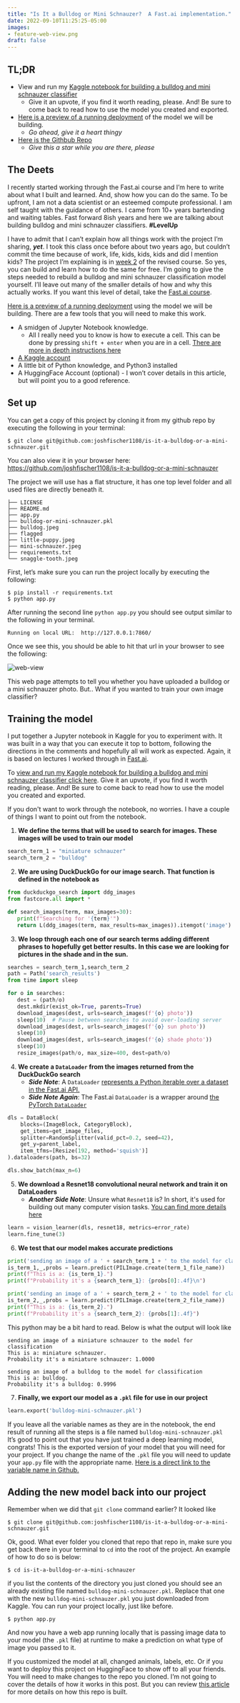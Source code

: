 ```yaml
---
title: "Is It a Bulldog or Mini Schnauzer?  A Fast.ai implementation."
date: 2022-09-10T11:25:25-05:00
images:
- feature-web-view.png
draft: false
---
```


## TL;DR
* View and run my [Kaggle notebook for building a bulldog and mini schnauzer classifier](https://www.kaggle.com/code/joshfischer/is-it-a-bulldog-or-a-mini-schnauzer)
  * Give it an upvote, if you find it worth reading, please.  And!  Be sure to come back to read how to use the model you created and exported.
* [Here is a preview of a running deployment](https://huggingface.co/spaces/joshfischer1108/is-it-a-bulldog-or-mini-schnauzer) of the model we will be building.
  * _Go ahead, give it a heart thingy_
* [Here is the Githbub Repo](https://github.com/joshfischer1108/is-it-a-bulldog-or-a-mini-schnauzer)
  * _Give this a star while you are there, please_

## The Deets
I recently started working through the Fast.ai course and I’m here to write about what I built and learned. And, show how you can do the same. To be upfront, I am not a data scientist or an esteemed compute professional. I am self taught with the guidance of others.  I came from 10+ years bartending and waiting tables. Fast forward 8ish years and here we are talking about building bulldog and mini schnauzer classifiers. **#LevelUp**

I have to admit that I can’t explain how all things work with the project I’m sharing, **_yet_**. I took this class once before about two years ago, but couldn’t commit the time because of work, life, kids, kids, kids and did I mention kids? The project I’m explaining is in [week 2](https://course.fast.ai/Lessons/lesson2.html) of the revised course. So yes, you can build and learn how to do the same for free.  I’m going to give the steps needed to rebuild a bulldog and mini schnauzer classification model yourself.  I’ll leave out many of the smaller details of how and why this actually works.  If you want this level of detail, take the [Fast.ai course](https://course.fast.ai/).

[Here is a preview of a running deployment](https://huggingface.co/spaces/joshfischer1108/is-it-a-bulldog-or-mini-schnauzer) using the model we will be building.
There are a few tools that you will need to make this work. 

- A smidgen of Jupyter Notebook knowledge.  
  - All I really need you to know is how to execute a cell. This can be done by pressing `shift + enter` when you are in a cell.  [There are more in depth instructions here](https://jupyter-notebook.readthedocs.io/en/stable/examples/Notebook/Running%20Code.html)
- [A Kaggle account](https://www.kaggle.com/) 
- A little bit of Python knowledge, and Python3 installed
- A HuggingFace Account (optional) - I won’t cover details in this article, but will point you to a good reference.

 ## Set up
You can get a copy of this project by cloning it from my github repo by executing the following in your terminal: 

```
$ git clone git@github.com:joshfischer1108/is-it-a-bulldog-or-a-mini-schnauzer.git
```
You can also view it in your browser here: https://github.com/joshfischer1108/is-it-a-bulldog-or-a-mini-schnauzer

The project we will use has a flat structure, it has one top level folder and all used files are directly beneath it.

```
├── LICENSE
├── README.md
├── app.py
├── bulldog-or-mini-schnauzer.pkl
├── bulldog.jpeg
├── flagged
├── little-puppy.jpeg
├── mini-schnauzer.jpeg
├── requirements.txt
└── snaggle-tooth.jpeg
```


First, let’s make sure you can run the project locally by executing the following:

```
$ pip install -r requirements.txt 
$ python app.py 
```

After running the second line `python app.py`  you should see output similar to the following in your terminal.

```
Running on local URL:  http://127.0.0.1:7860/
```
Once we see this, you should be able to hit that url in your browser to see the following:

![web-view](/site/img/feature-web-view.png)

 This web page attempts to tell you whether you have uploaded a bulldog or a mini schnauzer photo.  But.. What if you wanted to train your own image classifier?  

 ## Training the model

I put together a Jupyter notebook in Kaggle for you to experiment with.  It was built in a way that you can execute it top to bottom, following the directions in the comments and hopefully all will work as expected.  Again, it is based on lectures I worked through in [Fast.ai](https://fast.ai).

To [view and run my Kaggle notebook for building a bulldog and mini schnauzer classifier click here](https://www.kaggle.com/code/joshfischer/is-it-a-bulldog-or-a-mini-schnauzer).  Give it an upvote, if you find it worth reading, please.  And!  Be sure to come back to read how to use the model you created and exported.

If you don't want to work through the notebook, no worries.  I have a couple of things I want to point out from the notebook.
1. **We define the terms that will be used to search for images. These images will be used to train our model**
```python
search_term_1 = "miniature schnauzer"
search_term_2 = "bulldog"
```
2. **We are using DuckDuckGo for our image search.  That function is defined in the notebook as**
 ```python
from duckduckgo_search import ddg_images
from fastcore.all import *

def search_images(term, max_images=30):
    print(f"Searching for '{term}'")
    return L(ddg_images(term, max_results=max_images)).itemgot('image')
 ```
 3. **We loop through each one of our search terms adding different phrases to hopefully get better results.**
 **In this case we are looking for pictures in the shade and in the sun.**
 ```python
searches = search_term_1,search_term_2
path = Path('search_results')
from time import sleep

for o in searches:
    dest = (path/o)
    dest.mkdir(exist_ok=True, parents=True)
    download_images(dest, urls=search_images(f'{o} photo'))
    sleep(10)  # Pause between searches to avoid over-loading server
    download_images(dest, urls=search_images(f'{o} sun photo'))
    sleep(10)
    download_images(dest, urls=search_images(f'{o} shade photo'))
    sleep(10)
    resize_images(path/o, max_size=400, dest=path/o)
 ```

4. **We create a `DataLoader` from the images returned from the DuckDuckGo search**
    * **_Side Note_**: A `DataLoader` [represents a Python iterable over a dataset in the Fast.ai API.](https://docs.fast.ai/data.load.html#dataloader)
    * **_Side Note Again_**: The Fast.ai `DataLoader` is a wrapper around [the PyTorch `DataLoader`](https://pytorch.org/docs/stable/data.html#module-torch.utils.data)
```python
dls = DataBlock(
    blocks=(ImageBlock, CategoryBlock), 
    get_items=get_image_files, 
    splitter=RandomSplitter(valid_pct=0.2, seed=42),
    get_y=parent_label,
    item_tfms=[Resize(192, method='squish')]
).dataloaders(path, bs=32)

dls.show_batch(max_n=6)
```

5. **We download a Resnet18 convolutional neural network and train it on DataLoaders**
    * **_Another Side Note_**: Unsure what `Resnet18` is?  In short, it's used for building out many computer vision tasks.
    [You can find more details here](https://www.mathworks.com/help/deeplearning/ref/resnet18.html#:~:text=ResNet%2D18%20is%20a%20convolutional,%2C%20pencil%2C%20and%20many%20animals.) 
```python
learn = vision_learner(dls, resnet18, metrics=error_rate)
learn.fine_tune(3)
```

6. **We test that our model makes accurate predictions**
```python
print('sending an image of a ' + search_term_1 + ' to the model for classification')
is_term_1,_,probs = learn.predict(PILImage.create(term_1_file_name))
print(f"This is a: {is_term_1}.")
print(f"Probability it's a {search_term_1}: {probs[0]:.4f}\n")

print('sending an image of a ' + search_term_2 + ' to the model for classification')
is_term_2,_,probs = learn.predict(PILImage.create(term_2_file_name))
print(f"This is a: {is_term_2}.")
print(f"Probability it's a {search_term_2}: {probs[1]:.4f}")
```
This python may be a bit hard to read. Below is what the output will look like
```
sending an image of a miniature schnauzer to the model for classification
This is a: miniature schnauzer.
Probability it's a miniature schnauzer: 1.0000

sending an image of a bulldog to the model for classification
This is a: bulldog.
Probability it's a bulldog: 0.9996
```

7. **Finally, we export our model as a `.pkl` file for use in our project**
```python
learn.export('bulldog-mini-schnauzer.pkl')
```

If you leave all the variable names as they are in the notebook,  the end result of running all the steps is a file named `bulldog-mini-schnauzer.pkl`
It’s good to point out that you have just trained a deep learning model, congrats!  This is the exported version of your model that you will need for your project. If you change the name of the `.pkl` file you will need to update your `app.py` file with the appropriate name.  [Here is a direct link to the variable name in Github.](https://github.com/joshfischer1108/is-it-a-bulldog-or-a-mini-schnauzer/blob/1c91b0ee10592e7a7dce4cc323bbe565dfc01bd0/app.py#L6)

 ## Adding the new model back into our project

Remember when we did that `git clone` command earlier?  It looked like
```
$ git clone git@github.com:joshfischer1108/is-it-a-bulldog-or-a-mini-schnauzer.git
```
Ok, good.  What ever folder you cloned that repo that repo in, make sure you get back there in your terminal to `cd` into the root of the project.
An example of how to do so is below:
```
$ cd is-it-a-bulldog-or-a-mini-schnauzer
```

if you list the contents of the directory you just cloned you should see an already existing file named `bulldog-mini-schnauzer.pkl`. Replace that one with the new `bulldog-mini-schnauzer.pkl` you just downloaded from Kaggle. You can run your project locally, just like before.  

```
$ python app.py 
```

And now you have a web app running locally that is passing image data to your model (the `.pkl` file) at runtime to make a prediction on what type of image you passed to it.  

If you customized the model at all, changed animals, labels, etc. Or if you want to deploy this project on HuggingFace to show off to all your friends.   You will need to make changes to the repo you cloned.  I’m not going to cover the details of how it works in this post.  But you can review [this article](https://tmabraham.github.io/blog/gradio_hf_spaces_tutorial) for more details on how this repo is built. 